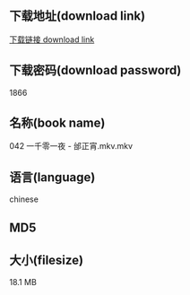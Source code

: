 ## 下载地址(download link)
[下载链接 download link](https://tutu365.netlify.app/?s=042+%E4%B8%80%E5%8D%83%E9%9B%B6%E4%B8%80%E5%A4%9C+-+%E9%82%B0%E6%AD%A3%E5%AE%B5.mkv)

## 下载密码(download password)
1866

## 名称(book name)
042 一千零一夜 - 邰正宵.mkv.mkv

## 语言(language)
chinese

## MD5


## 大小(filesize)
18.1 MB
